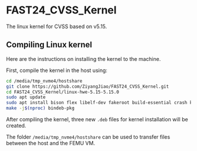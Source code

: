 # FAST24_CVSS_Kernel
 The linux kernel for CVSS based on v5.15.
 
 ## Compiling Linux kernel
Here are the instructions on installing the kernel to the machine.

First, compile the kernel in the host using:

```bash
cd /media/tmp_nvme4/hostshare
git clone https://github.com/ZiyangJiao/FAST24_CVSS_Kernel.git
cd FAST24_CVSS_Kernel/linux-hwe-5.15-5.15.0
sudo apt update
sudo apt install bison flex libelf-dev fakeroot build-essential crash kexec-tools makedumpfile kernel-wedge libncurses5 libncurses5-dev libelf-dev asciidoc binutils-dev libudev-dev dwarves zstd
make -j$(nproc) bindeb-pkg
```

After compiling the kernel, three new `.deb` files for kernel installation will be created.

The folder `/media/tmp_nvme4/hostshare` can be used to transfer files between the host and the FEMU VM.
